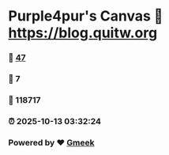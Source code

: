 # Purple4pur's Canvas :link: https://blog.quitw.org 
### :page_facing_up: [47](https://blog.quitw.org/tag.html) 
### :speech_balloon: 7 
### :hibiscus: 118717 
### :alarm_clock: 2025-10-13 03:32:24 
### Powered by :heart: [Gmeek](https://github.com/Meekdai/Gmeek)
